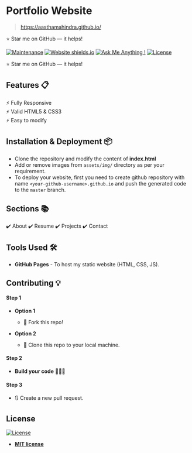 # Portfolio Website
> https://aasthamahindra.github.io/

:star: Star me on GitHub — it helps!

[![Maintenance](https://img.shields.io/badge/maintained-yes-green.svg)](https://github.com/aasthamahindra/aasthamahindra.github.io/get-acquainted/commits/master)
[![Website shields.io](https://img.shields.io/badge/website-up-yellow)](http://aasthamahindra.github.io/get-acquainted)
[![Ask Me Anything !](https://img.shields.io/badge/ask%20me-linkedin-1abc9c.svg)](https://www.linkedin.com/in/aastha-mahindra/)
[![License](http://img.shields.io/:license-mit-blue.svg?style=flat-square)](http://badges.mit-license.org)

:star: Star me on GitHub — it helps!

## Features 📋
⚡️ Fully Responsive\
⚡️ Valid HTML5 & CSS3\
⚡️ Easy to modify

## Installation & Deployment 📦
- Clone the repository and modify the content of <b>index.html</b> 
- Add or remove images from `assets/img/` directory as per your requirement.
- To deploy your website, first you need to create github repository with name `<your-github-username>.github.io` and push the generated code to the `master` branch.

## Sections 📚
✔️ About
✔️ Resume
✔️ Projects
✔️ Contact


## Tools Used 🛠️
* <b>GitHub Pages</b> - To host my static website (HTML, CSS, JS).

## Contributing 💡
#### Step 1

- **Option 1**
    - 🍴 Fork this repo!

- **Option 2**
    - 👯 Clone this repo to your local machine.


#### Step 2

- **Build your code** 🔨🔨🔨

#### Step 3

- 🔃 Create a new pull request.

## License
[![License](http://img.shields.io/:license-mit-blue.svg?style=flat-square)](http://badges.mit-license.org)

- **[MIT license](http://opensource.org/licenses/mit-license.php)**

